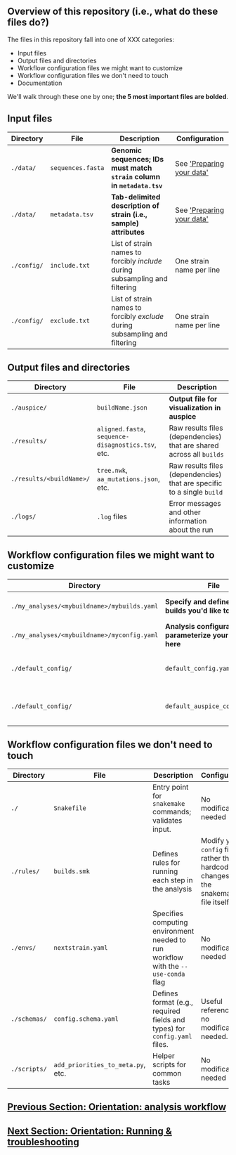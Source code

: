 
## Overview of this repository (i.e., what do these files do?)

The files in this repository fall into one of XXX categories:  
* Input files  
* Output files and directories  
* Workflow configuration files we might want to customize  
* Workflow configuration files we don't need to touch  
* Documentation  

We'll walk through these one by one; **the 5 most important files are bolded**.

## Input files  

<!-- XXX make file names into links -->
| Directory | File | Description | Configuration|  
|-----|-----|-----|------|
|`./data/`|`sequences.fasta`|**Genomic sequences; IDs must match `strain` column in `metadata.tsv`**| See ['Preparing your data'](XXX)
|`./data/`|`metadata.tsv`|**Tab-delimited description of strain (i.e., sample) attributes**|See ['Preparing your data'](XXX)|
|`./config/`|`include.txt`| List of strain names to forcibly _include_ during subsampling and filtering | One strain name per line|  
|`./config/`|`exclude.txt`|List of strain names to forcibly _exclude_ during subsampling and filtering|One strain name per line|


## Output files and directories  

| Directory | File | Description |
|-----|-----|-----|
|`./auspice/`|`buildName.json`|**Output file for visualization in auspice**|
|`./results/`|`aligned.fasta`, `sequence-disagnostics.tsv`, etc.|Raw results files (dependencies) that are shared across all `builds`|
|`./results/<buildName>/`|`tree.nwk`, `aa_mutations.json`, etc.|Raw results files (dependencies) that are specific to a single `build`|
|`./logs/`|`.log` files|Error messages and other information about the run|


## Workflow configuration files we might want to customize  

| Directory | File | Description | Configuration |
|-----|-----|-----|----|
|`./my_analyses/<mybuildname>/mybuilds.yaml`|**Specify and define all the builds you'd like to run**|See our [customization guide](XXX)|
|`./my_analyses/<mybuildname>/myconfig.yaml`|**Analysis configuration file; parameterize your analyses here**|See our [customization guide](XXX)|
|`./default_config/`|`default_config.yaml`|**Default analysis configuration file**|Override these settings in `./my_analyses/.../config.yaml`|
|`./default_config/`|`default_auspice_config.json`|**Default visualization configuration file**|Override these settings in `./my_analyses/.../auspice_config.yaml`|XXX|


## Workflow configuration files we don't need to touch  
| Directory | File | Description | Configuration|
|-----|-----|-----|-----|
|`./`|`Snakefile`|Entry point for `snakemake` commands; validates input.|No modification needed|
|`./rules/`|`builds.smk`|Defines rules for running each step in the analysis|Modify your `config` file, rather than hardcode changes into the snakemake file itself|
|`./envs/`|`nextstrain.yaml`|Specifies computing environment needed to run workflow with the `--use-conda` flag|No modification needed|
|`./schemas/`|`config.schema.yaml`|Defines format (e.g., required fields and types) for  `config.yaml` files.|Useful reference, but no modification needed.|
|`./scripts/`| `add_priorities_to_meta.py`, etc.| Helper scripts for common tasks | No modification needed |

## [Previous Section: Orientation: analysis workflow](./docs/orientation-workflow.md)
## [Next Section: Orientation: Running & troubleshooting](./docs/running.md)